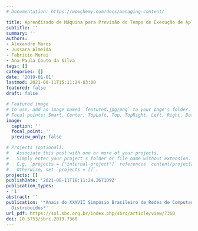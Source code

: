 ```yaml
---
# Documentation: https://wowchemy.com/docs/managing-content/

title: Aprendizado de Máquina para Previsão do Tempo de Execução de Aplicações Spark
subtitle: ''
summary: ''
authors:
- Alexandre Maros
- Jussara Almeida
- Fabricio Murai
- Ana Paula Couto da Silva
tags: []
categories: []
date: '2019-01-01'
lastmod: 2021-08-11T15:11:24-03:00
featured: false
draft: false

# Featured image
# To use, add an image named `featured.jpg/png` to your page's folder.
# Focal points: Smart, Center, TopLeft, Top, TopRight, Left, Right, BottomLeft, Bottom, BottomRight.
image:
  caption: ''
  focal_point: ''
  preview_only: false

# Projects (optional).
#   Associate this post with one or more of your projects.
#   Simply enter your project's folder or file name without extension.
#   E.g. `projects = ["internal-project"]` references `content/project/deep-learning/index.md`.
#   Otherwise, set `projects = []`.
projects: []
publishDate: '2021-08-11T18:11:24.267109Z'
publication_types:
- '1'
abstract: ''
publication: '*Anais do XXXVII Simpósio Brasileiro de Redes de Computadores e Sistemas
  Distribuídos*'
url_pdf: https://sol.sbc.org.br/index.php/sbrc/article/view/7360
doi: 10.5753/sbrc.2019.7360
---
```

